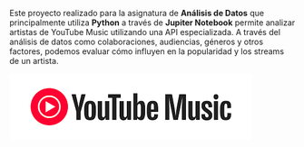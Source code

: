 Este proyecto realizado para la asignatura de **Análisis de Datos** que principalmente utiliza __Python__ a través de __Jupiter Notebook__ permite analizar artistas de YouTube Music utilizando una API especializada. A través del análisis de datos como colaboraciones, audiencias, géneros y otros factores, podemos evaluar cómo influyen en la popularidad y los streams de un artista.

![Logo del proyecto](/logo.png)
